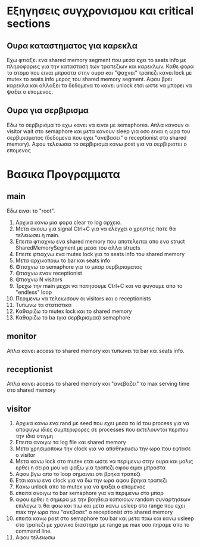 # Εξηγησεις συγχρονισμου και critical sections

## Ουρα καταστηματος για καρεκλα
Εχω φτιαξει ενα shared memory segment που μεσα εχει το seats info με πληροφοριες για την κατασταση των τραπεζιων
και καρεκλων. Καθε φορα το ατομο που ειναι μπροστα στην ουρα και "ψαχνει" τραπεζι κανει lock με mutex το seats
info μερος του shared memory segment. Αφου βρει καρεκλα και αλλαξει τα δεδομενα το κανει unlock ετσι ωστε να μπορει
να ψαξει ο επομενος. 

## Ουρα για σερβιρισμα
Εδω το σερβιρισμα το εχω κανει να ειναι με semaphores. Απλα κανουν οι visitor wait στο semaphore και
μετα κανουν sleep για οσο ειναι η ωρα του σερβιρισματος (δεδομενα που εχει "ανεβασει" ο receptionist
στο shared memory). Αφου τελειωσει το σερβιρισμα κανω post για να σερβιριστει ο επομενος

# Βασικα Προγραμματα

## main
Εδω ειναι το "root".
1. Αρχικα κανω μια φορα clear το log αρχειο.
2. Μετα ακουω για signal Ctrl+C για να ελεγχει ο χρηστης ποτε θα τελειωσει η main.
3. Επειτα φτιαχνω ενα shared memory που αποτελειται απο ενα struct SharedMemorySegment με μεσα του αλλα structs
4. Επειτε φτιαχνω ενα mutex lock για το seats info του shared memory
5. Μετα αρχικοποιω το bar και seats info
6. Φτιαχνω το semaphore για το μπαρ σερβιρισματος
7. Φτιαχνω εναν receptionist
8. Φτιαχνω N visitors
9. Τρεχω την main μεχρι να πατησουμε Ctrl+C και να φυγουμε απο το "endless" loop
10. Περιμενω να τελειωσουν οι visitors και ο receptionists
11. Τυπωνω τα στατιστικα
12. Καθαριζω το mutex lock και το shared memory
13. Καθαριζω το ba (για σερβιρισμασ) semaphore

## monitor
Απλα κανει access το shared memory και τυπωνει τα bar και seats info.

## receptionist
Απλα κανει access το shared memory και "ανεβαζει" το max serving time στο shared memory

## visitor
1. Αρχικα κανω ενα rand με seed που εχει μεσα το id του process για να αποφυγω
ιδιες συμπεριφορες σε processes που εκτελουνται περιπου την ιδια στιγμη
2. Επειτα ανοιγω τα log file και shared memory
3. Μετα χρησιμοποιω την clock για να αποθηκευσω την ωρα που εφτασε ο visitor
4. Μετα κανω lock στο mutex ετσι ωστε να περιμενω στην ουρα και μολις ερθει η σειρα μου
να ψαξω για τραπεζι αφου ειμαι μπροστα 
5. Αφου βγω απο το loop σημαινει οτι βρηκα τραπεζι
6. Ετσι κανω ενα clock για να δω την ωρα αφου βρηκα τραπεζι
7. Κανω unlock απο το mutex για να ψαξει ο επομενος
8. επειτα ανοιγω το bar semaphore για να περιμενω στο μπαρ
9. αφου ερθει η σημερα με την βοηθεια καποιοων random συναρτησεων επιλεγω τι θα φαω 
και πιω και μετα κανω usleep στο range που εχει max την ωρα που "ανεβασε" ο receptionist στο shared memory
10. επειτα κανω post στο semaphore του bar και μετα παω και κανω usleep στο τραπεζι
με χρονικο διαστημα με range με max οσο πηραμε απο το command line.
11. Αφου τελειωσω 